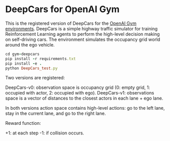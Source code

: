 # DeepCars for OpenAI Gym

This is the registered version of DeepCars for the [OpenAI Gym](https://github.com/openai/gym) [environments](https://github.com/openai/gym/tree/master/gym/envs). DeepCars is a simple highway traffic simulator for training Reinforcement Learning agents to perform the high-level decision making on self-driving cars. The environment simulates the occupancy grid world around the ego vehicle.


```ruby
cd gym-deepcars  
pip install -r requirements.txt
pip install -e .
python DeepCars_test.py
```

Two versions are registered:
 
DeepCars-v0: observation space is occupancy grid (0: empty grid, 1: occupied with actor, 2: occupied with ego).
DeepCars-v1: observations space is a vector of distances to the closest actors in each lane + ego lane.

In both versions action space contains high-level actions: go to the left lane, stay in the current lane, and go to the right lane.

Reward function:

+1: at each step
-1: if collision occurs.
